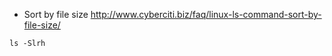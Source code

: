 
- Sort by file size
http://www.cyberciti.biz/faq/linux-ls-command-sort-by-file-size/
```
ls -Slrh
```

